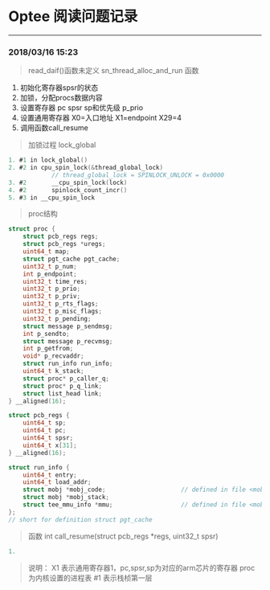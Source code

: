 # Optee 阅读问题记录

---
 ### 2018/03/16 15:23
> read_daif()函数未定义
> sn_thread_alloc_and_run 函数

1. 初始化寄存器spsr的状态
2. 加锁，分配procs数据内容
3. 设置寄存器 pc spsr sp和优先级 p_prio
4. 设置通用寄存器 X0=入口地址 X1=endpoint X29=4
5. 调用函数call_resume

> 加锁过程 lock_global
``` c
1. #1 in lock_global() 
2. #2 in cpu_spin_lock(&thread_global_lock)
            // thread_global_lock = SPINLOCK_UNLOCK = 0x0000
3. #2       __cpu_spin_lock(lock)
4. #2       spinlock_count_incr()
5. #3 in __cpu_spin_lock
``` 
> proc结构
```c
struct proc {
    struct pcb_regs regs;
    struct pcb_regs *uregs;
    uint64_t map;
    struct pgt_cache pgt_cache;
    uint32_t p_num;
    int p_endpoint;
    uint32_t time_res;
    uint32_t p_prio;
    uint32_t p_priv;
	uint32_t p_rts_flags;
	uint32_t p_misc_flags;
	uint32_t p_pending;
	struct message p_sendmsg;
	int p_sendto;	
	struct message p_recvmsg;	
	int p_getfrom;
	void* p_recvaddr;	
    struct run_info run_info;
    uint64_t k_stack;
	struct proc* p_caller_q;
	struct proc* p_q_link;
	struct list_head link;
} __aligned(16);

struct pcb_regs {
    uint64_t sp;
    uint64_t pc;
    uint64_t spsr;
    uint64_t x[31];
} __aligned(16);

struct run_info {
    uint64_t entry;
    uint64_t load_addr;
    struct mobj *mobj_code;                     // defined in file <mobj.h>
    struct mobj *mobj_stack;
    struct tee_mmu_info *mmu;                   // defined in file <mobj.h>
};
// short for definition struct pgt_cache
```
> 函数 int call_resume(struct pcb_regs *regs, uint32_t spsr)
```c
1. 
```

> 说明：
> X1 表示通用寄存器1，pc,spsr,sp为对应的arm芯片的寄存器
> proc为内核设置的进程表
> #1 表示栈桢第一层